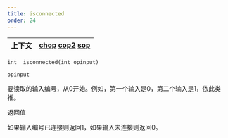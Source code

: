 ```yaml
---
title: isconnected
order: 24
---
```

| 上下文 | [chop](../contexts/chop.html)  [cop2](../contexts/cop2.html)  [sop](../contexts/sop.html) |
| --- | --- |

`int  isconnected(int opinput)`

`opinput`

要读取的输入编号，从0开始。例如，第一个输入是0，第二个输入是1，依此类推。

返回值

如果输入编号已连接则返回1，如果输入未连接则返回0。
